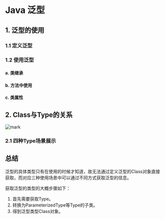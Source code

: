 # Java 泛型

## 1. 泛型的使用

### 1.1 定义泛型

### 1.2 使用泛型

#### a. 类继承

#### b. 方法中使用

#### c. 类属性

## 2. Class与Type的关系

![mark](http://ol28s5tk9.bkt.clouddn.com/mdimages/20170510/001154541.png)

### 2.1 四种Type场景展示

## 总结

泛型的具体类型只有在使用的时候才知道，故无法通过定义泛型的Class对象直接获取，而对应三种使用场景中可以通过不同方式获取泛型的信息。

获取泛型的类型的大概步骤如下：
1. 首先需要获取Type。
2. 转换为ParameterizedType等Type的子类。
3. 得到泛型类型Class对象。